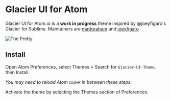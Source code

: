 # Glacier UI for Atom

Glacier UI for Atom.io is a **work in progress** theme inspired by @joeyfigaro's Glacier for Sublime. Maintainers are [mattgraham](http://github.com/mattgraham) and [joeyfigaro](http://github.com/joeyfigaro)

![The Pretty](http://f.cl.ly/items/0W3P3p3s1U1D0H152x1R/Screen%20Shot%202014-04-03%20at%206.17.17%20PM.png)

## Install

Open Atom Preferences, select Themes > Search for `Glacier-UI-Theme`,
then Install.

*You may need to reload Atom `Cmd+R` in between these steps.*

Activate the theme by selecting the Themes section of Preferences.
